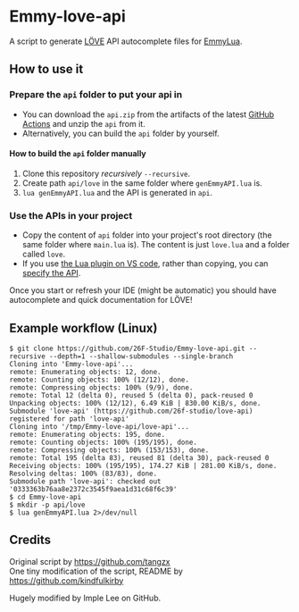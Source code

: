 # Emmy-love-api

A script to generate [LÖVE](https://love2d.org/) API autocomplete files for [EmmyLua](https://github.com/EmmyLua/IntelliJ-EmmyLua).

## How to use it

### Prepare the `api` folder to put your api in

- You can download the `api.zip` from the artifacts of the latest [GitHub Actions](https://github.com/26F-Studio/Emmy-love-api/actions) and unzip the `api` from it.
- Alternatively, you can build the `api` folder by yourself.

#### How to build the `api` folder manually

1. Clone this repository *recursively* `--recursive`.
2. Create path `api/love` in the same folder where `genEmmyAPI.lua` is.
3. `lua genEmmyAPI.lua` and the API is generated in `api`.


### Use the APIs in your project

- Copy the content of `api` folder into your project's root directory (the same folder where `main.lua` is).  The content is just `love.lua` and a folder called `love`.
- If you use [the Lua plugin on VS code](https://github.com/sumneko/lua-language-server), rather than copying, you can [specify the API](https://github.com/sumneko/lua-language-server/wiki/EmmyLua-Libraries).

Once you start or refresh your IDE (might be automatic) you should have autocomplete and quick documentation for LÖVE!

## Example workflow (Linux)

```
$ git clone https://github.com/26F-Studio/Emmy-love-api.git --recursive --depth=1 --shallow-submodules --single-branch
Cloning into 'Emmy-love-api'...
remote: Enumerating objects: 12, done.
remote: Counting objects: 100% (12/12), done.
remote: Compressing objects: 100% (9/9), done.
remote: Total 12 (delta 0), reused 5 (delta 0), pack-reused 0
Unpacking objects: 100% (12/12), 6.49 KiB | 830.00 KiB/s, done.
Submodule 'love-api' (https://github.com/26f-studio/love-api) registered for path 'love-api'
Cloning into '/tmp/Emmy-love-api/love-api'...
remote: Enumerating objects: 195, done.        
remote: Counting objects: 100% (195/195), done.        
remote: Compressing objects: 100% (153/153), done.        
remote: Total 195 (delta 83), reused 81 (delta 30), pack-reused 0        
Receiving objects: 100% (195/195), 174.27 KiB | 281.00 KiB/s, done.
Resolving deltas: 100% (83/83), done.
Submodule path 'love-api': checked out '0333363b76aa8e2372c3545f9aea1d31c68f6c39'
$ cd Emmy-love-api
$ mkdir -p api/love
$ lua genEmmyAPI.lua 2>/dev/null
```

## Credits

Original script by https://github.com/tangzx  
One tiny modification of the script, README by https://github.com/kindfulkirby

Hugely modified by Imple Lee on GitHub.
